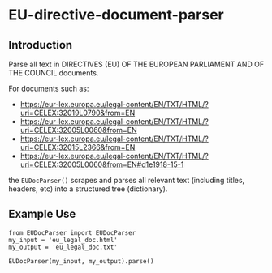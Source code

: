 # EU-directive-document-parser

## Introduction

Parse all text in DIRECTIVES (EU) OF THE EUROPEAN PARLIAMENT AND OF THE COUNCIL documents.

For documents such as:
- https://eur-lex.europa.eu/legal-content/EN/TXT/HTML/?uri=CELEX:32019L0790&from=EN
- https://eur-lex.europa.eu/legal-content/EN/TXT/HTML/?uri=CELEX:32005L0060&from=EN
- https://eur-lex.europa.eu/legal-content/EN/TXT/HTML/?uri=CELEX:32015L2366&from=EN
- https://eur-lex.europa.eu/legal-content/EN/TXT/HTML/?uri=CELEX:32005L0060&from=EN#d1e1918-15-1

the ```EUDocParser()``` scrapes and parses all relevant text (including titles, headers, etc) into a structured tree (dictionary).

## Example Use

```
from EUDocParser import EUDocParser
my_input = 'eu_legal_doc.html'
my_output = 'eu_legal_doc.txt'

EUDocParser(my_input, my_output).parse()
```
